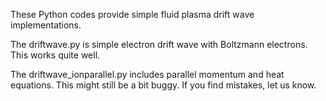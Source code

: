 These Python codes provide simple fluid plasma drift wave implementations. 

The driftwave.py is simple electron drift wave with Boltzmann electrons. This 
works quite well.

The driftwave_ionparallel.py includes parallel momentum and heat equations. 
This might still be a bit buggy. If you find mistakes, let us know.
